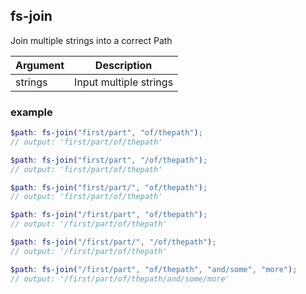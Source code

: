 ## fs-join

Join multiple strings into a correct Path

| Argument | Description            |
| -------- | ---------------------- |
| strings  | Input multiple strings |

### example

```scss
$path: fs-join("first/part", "of/thepath");
// output: 'first/part/of/thepath'

$path: fs-join("first/part", "/of/thepath");
// output: 'first/part/of/thepath'

$path: fs-join("first/part/", "of/thepath");
// output: 'first/part/of/thepath'

$path: fs-join("/first/part", "of/thepath");
// output: '/first/part/of/thepath'

$path: fs-join("/first/part/", "/of/thepath");
// output: '/first/part/of/thepath'

$path: fs-join("/first/part", "of/thepath", "and/some", "more");
// output: '/first/part/of/thepath/and/some/more'
```
